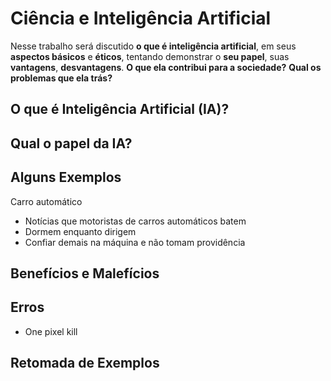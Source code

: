 # Ciência e Inteligência Artificial
Nesse trabalho será discutido **o que é inteligência artificial**, em seus **aspectos básicos** e **éticos**, tentando demonstrar o **seu papel**, suas **vantagens**, **desvantagens**. **O que ela contribui para a sociedade?** **Qual os problemas que ela trás?**

## O que é Inteligência Artificial (IA)?

## Qual o papel da IA?

## Alguns Exemplos

Carro automático
- Notícias que motoristas de carros automáticos batem
- Dormem enquanto dirigem
- Confiar demais na máquina e não tomam providência

## Benefícios e Malefícios

## Erros
- One pixel kill

## Retomada de Exemplos
